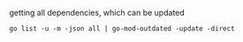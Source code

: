 getting all dependencies, which can be updated

`go list -u -m -json all | go-mod-outdated -update -direct`